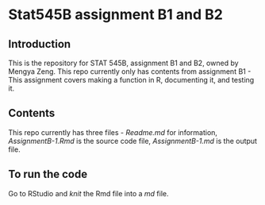 # Stat545B assignment B1 and B2

## Introduction

This is the repository for STAT 545B, assignment B1 and B2, owned by Mengya Zeng. This repo currently only has contents from assignment B1 - This assignment covers making a function in R, documenting it, and testing it.

## Contents

This repo currently has three files - *Readme.md* for information, *AssignmentB-1.Rmd* is the source code file, *AssignmentB-1.md* is the output file.

## To run the code

Go to RStudio and *knit* the Rmd file into a *md* file.
